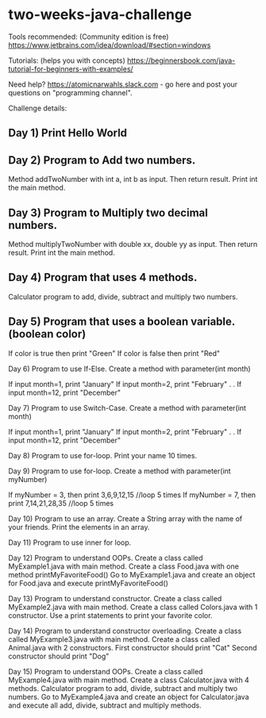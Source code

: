 # two-weeks-java-challenge

Tools recommended: (Community edition is free)
https://www.jetbrains.com/idea/download/#section=windows  

Tutorials: (helps you with concepts)
https://beginnersbook.com/java-tutorial-for-beginners-with-examples/

Need help?
https://atomicnarwahls.slack.com - go here and post your questions on "programming channel".

Challenge details:
## Day 1)  Print Hello World

## Day 2) Program to Add two numbers.
Method addTwoNumber with int a, int b as input. 
Then return result. Print int the main method.  

## Day 3) Program to Multiply two decimal numbers.
Method multiplyTwoNumber with double xx, double yy as input. 
Then return result. Print int the main method.

## Day 4) Program that uses 4 methods.
Calculator program to add, divide, subtract and multiply two numbers.

## Day 5) Program that uses a boolean variable. (boolean color)
If color is true then print "Green"
If color is false then print "Red"

Day 6) Program to use If-Else.
Create a method with parameter(int month)

If input month=1, print "January"
If input month=2, print "February"
.
.
If input month=12, print "December"

Day 7) Program to use Switch-Case.
Create a method with parameter(int month)

If input month=1, print "January"
If input month=2, print "February"
.
.
If input month=12, print "December"

Day 8) Program to use for-loop.
Print your name 10 times.

Day 9) Program to use for-loop.
Create a method with parameter(int myNumber)

If myNumber = 3, then print 3,6,9,12,15 //loop 5 times
If myNumber = 7, then print 7,14,21,28,35 //loop 5 times

Day 10) Program to use an array.
Create a String array with the name of your friends. Print the elements in an array.

Day 11) Program to use inner for loop.

Day 12) Program to understand OOPs.
Create a class called MyExample1.java with main method.
Create a class Food.java with one method printMyFavoriteFood()
Go to MyExample1.java and create an object for Food.java and execute printMyFavoriteFood()

Day 13) Program to understand constructor.
Create a class called MyExample2.java with main method.
Create a class called Colors.java with 1 constructor.
Use a print statements to print your favorite color.

Day 14) Program to understand constructor overloading.
Create a class called MyExample3.java with main method.
Create a class called Animal.java with 2 constructors.
First constructor should print "Cat"
Second constructor should print "Dog"

Day 15) Program to understand OOPs.
Create a class called MyExample4.java with main method.
Create a class Calculator.java with 4 methods. Calculator program to add, divide, subtract and multiply two numbers.
Go to MyExample4.java and create an object for Calculator.java and execute all add, divide, subtract and multiply methods.
